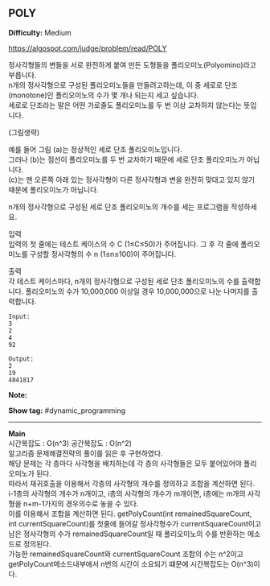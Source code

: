 ## POLY

**Difficulty:** Medium

https://algospot.com/judge/problem/read/POLY

정사각형들의 변들을 서로 완전하게 붙여 만든 도형들을 폴리오미노(Polyomino)라고 부릅니다. <br/>
n개의 정사각형으로 구성된 폴리오미노들을 만들려고하는데, 이 중 세로로 단조(monotone)인 폴리오미노의 수가 몇 개나 되는지 세고 싶습니다. <br/>
세로로 단조라는 말은 어떤 가로줄도 폴리오미노를 두 번 이상 교차하지 않는다는 뜻입니다. <br/>

(그림생략) <br/>

예를 들어 그림 (a)는 정상적인 세로 단조 폴리오미노입니다. <br/>
그러나 (b)는 점선이 폴리오미노를 두 번 교차하기 때문에 세로 단조 폴리오미노가 아닙니다. <br/>
(c)는 맨 오른쪽 아래 있는 정사각형이 다른 정사각형과 변을 완전히 맞대고 있지 않기 때문에 폴리오미노가 아닙니다. <br/>

n개의 정사각형으로 구성된 세로 단조 폴리오미노의 개수를 세는 프로그램을 작성하세요. <br/>

입력 <br/>
입력의 첫 줄에는 테스트 케이스의 수 C (1≤C≤50)가 주어집니다. 그 후 각 줄에 폴리오미노를 구성할 정사각형의 수 n (1≤n≤100)이 주어집니다.

출력 <br/>
각 테스트 케이스마다, n개의 정사각형으로 구성된 세로 단조 폴리오미노의 수를 출력합니다. 폴리오미노의 수가 10,000,000 이상일 경우 10,000,000으로 나눈 나머지를 출력합니다.

```
Input:
3
2
4
92

Output: 
2
19
4841817
```

**Note:**

**Show tag:** \#dynamic\_programming

------------------------------------

**Main** <br/>
시간복잡도 : O(n^3) 공간복잡도 : O(n^2) <br/>
알고리즘 문제해결전략의 풀이를 읽은 후 구현하였다. <br/>
해당 문제는 각 층마다 사각형을 배치하는데 각 층의 사각형들은 모두 붙어있어야 폴리오미노가 된다. <br/>
따라서 재귀호출을 이용해서 각층의 사각형의 개수를 정의하고 조합을 계산하면 된다. <br/>
i-1층의 사각형의 개수가 n개이고, i층의 사각형의 개수가 m개이면, i층에는 m개의 사각형을 n+m-1가지의 경우의수로 놓을 수 있다.<br/>
이를 이용해서 조합을 계산하면 된다.
getPolyCount(int remainedSquareCount, int currentSquareCount)를 첫줄에 들어갈 정사각형수가 currentSquareCount이고 남은 정사각형의 수가 remainedSquareCount일 때 폴리오미노의 수를 반환하는 메소드로 정의된다. <br/>
가능한 remainedSquareCount와 currentSquareCount 조합의 수는 n^2이고 getPolyCount메소드내부에서 n번의 시간이 소요되기 떄문에 시간복잡도는 O(n^3)이다.
